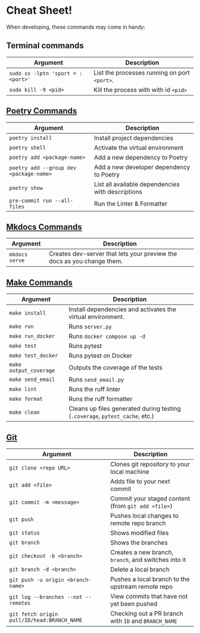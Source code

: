 # Cheat Sheet!

When developing, these commands may come in handy:

## Terminal commands

| Argument    | Description|
| -------- | ------- |
| `sudo ss -lptn 'sport = :<port>'`  |  List the processes running on port `<port>`. |
| `sudo kill -9 <pid>`  |  Kill the process with with id `<pid>` |

## [Poetry Commands](https://python-poetry.org/docs/basic-usage/)

| Argument    | Description|
| -------- | ------- |
| `poetry install`  |  Install project dependencies |
| `poetry shell`  |  Activate the virtual environment |
|  `poetry add <package-name>` |  Add a new dependency to Poetry |
| `poetry add --group dev <package-name>`  |  Add a new developer dependency to Poetry |
| `poetry show`  |  List all available dependencies with descriptions |
| `pre-commit run --all-files`  |  Run the Linter & Formatter |

## [Mkdocs Commands](https://www.mkdocs.org/user-guide/)

| Argument    | Description|
| -------- | ------- |
| `mkdocs serve`  |  Creates dev-server that lets your preview the docs as you change them. |

## [Make Commands]("https://github.com/ryansurf/cli-surf/blob/main/makefile")

| Argument    | Description|
| -------- | ------- |
| `make install`  |  Install dependencies and activates the virtual environment. |
| `make run`  |  Runs `server.py` |
| `make run_docker`  |  Runs `docker compose up -d` |
| `make test`  |  Runs pytest |
| `make test_docker`  |  Runs pytest on Docker |
| `make output_coverage`  |  Outputs the coverage of the tests |
| `make send_email`  |  Runs `send_email.py` |
| `make lint`  |  Runs the ruff linter |
| `make format`  |  Runs the ruff formatter |
| `make clean`  |  Cleans up files generated during testing (`.coverage`, `pytest_cache`, etc.) |


## [Git](https://education.github.com/git-cheat-sheet-education.pdf)

| Argument    | Description|
| -------- | ------- |
| `git clone <repo URL>`  |  Clones git repository to your local machine|
| `git add <file>`  |  Adds file to your next commit |
| `git commit -m <message>`  |  Commit your staged content (from `git add <file>`) |
| `git push`  |  Pushes local changes to remote repo branch |
| `git status`  |  Shows modified files |
| `git branch`  |  Shows the branches |
| `git checkout -b <branch>`  |  Creates a new branch, `branch`, and switches into it |
| `git branch -d <branch>`  |  Delete a local branch |
| `git push -u origin <branch-name>`  |  Pushes a local branch to the upstream remote repo |
| `git log --branches --not --remotes`  |  View commits that have not yet been pushed |
| `git fetch origin pull/ID/head:BRANCH_NAME`  |  Checking out a PR branch with `ID` and `BRANCH_NAME` |